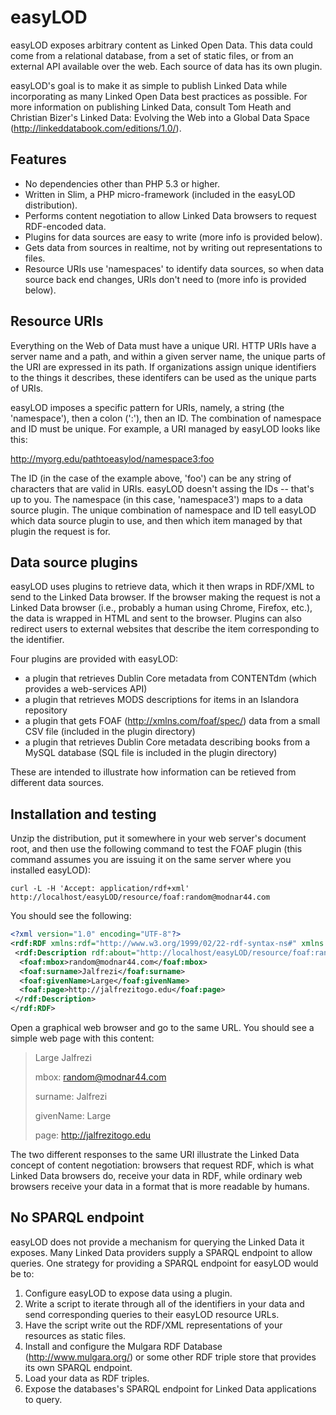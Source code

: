 # easyLOD

easyLOD exposes arbitrary content as Linked Open Data. This data could come from a relational database, from a set of static files, or from an external API available over the web. Each source of data has its own plugin.

easyLOD's goal is to make it as simple to publish Linked Data while incorporating as many Linked Open Data best practices as possible. For more information on publishing Linked Data, consult Tom Heath and Christian Bizer's Linked Data: Evolving the Web into a Global Data Space (http://linkeddatabook.com/editions/1.0/).

## Features

* No dependencies other than PHP 5.3 or higher.
* Written in Slim, a PHP micro-framework (included in the easyLOD distribution). 
* Performs content negotiation to allow Linked Data browsers to request RDF-encoded data.
* Plugins for data sources are easy to write (more info is provided below).
* Gets data from sources in realtime, not by writing out representations to files.
* Resource URIs use 'namespaces' to identify data sources, so when data source back end changes, URIs don't need to (more info is provided below).

## Resource URIs

Everything on the Web of Data must have a unique URI. HTTP URIs have a server name and a path, and within a given server name, the unique parts of the URI are expressed in its path. If organizations assign unique identifiers to the things it describes, these identifers can be used as the unique parts of URIs.

easyLOD imposes a specific pattern for URIs, namely, a string (the 'namespace'), then a colon (':'), then an ID. The combination of namespace and ID must be unique. For example, a URI managed by easyLOD looks like this:

http://myorg.edu/pathtoeasylod/namespace3:foo

The ID (in the case of the example above, 'foo') can be any string of characters that are valid in URIs. easyLOD doesn't assing the IDs -- that's up to you. The namespace (in this case, 'namespace3') maps to a data source plugin. The unique combination of namespace and ID tell easyLOD which data source plugin to use, and then which item managed by that plugin the request is for.

## Data source plugins

easyLOD uses plugins to retrieve data, which it then wraps in RDF/XML to send to the Linked Data browser. If the browser making the request is not a Linked Data browser (i.e., probably a human using Chrome, Firefox, etc.), the data is wrapped in HTML and sent to the browser. Plugins can also redirect users to external websites that describe the item corresponding to the identifier.

Four plugins are provided with easyLOD: 

* a plugin that retrieves Dublin Core metadata from CONTENTdm (which provides a web-services API)
* a plugin that retrieves MODS descriptions for items in an Islandora repository
* a plugin that gets FOAF (http://xmlns.com/foaf/spec/) data from a small CSV file (included in the plugin directory)
* a plugin that retrieves Dublin Core metadata describing books from a MySQL database (SQL file is included in the plugin directory)

These are intended to illustrate how information can be retieved from different data sources. 

## Installation and testing

Unzip the distribution, put it somewhere in your web server's document root, and then use the following command to test the FOAF plugin (this command assumes you are issuing it on the same server where you installed easyLOD):

`curl -L -H 'Accept: application/rdf+xml' http://localhost/easyLOD/resource/foaf:random@modnar44.com`

You should see the following:

```xml
<?xml version="1.0" encoding="UTF-8"?>
<rdf:RDF xmlns:rdf="http://www.w3.org/1999/02/22-rdf-syntax-ns#" xmlns:foaf="http://xmlns.com/foaf/0.1/">
 <rdf:Description rdf:about="http://localhost/easyLOD/resource/foaf:random@modnar44.com">
  <foaf:mbox>random@modnar44.com</foaf:mbox>
  <foaf:surname>Jalfrezi</foaf:surname>
  <foaf:givenName>Large</foaf:givenName>
  <foaf:page>http://jalfrezitogo.edu</foaf:page>
 </rdf:Description>
</rdf:RDF>
```


Open a graphical web browser and go to the same URL. You should see a simple web page with this content:

> Large Jalfrezi
>
> mbox: random@modnar44.com
>
> surname: Jalfrezi
>
> givenName: Large
>
> page: http://jalfrezitogo.edu

The two different responses to the same URI illustrate the Linked Data concept of content negotiation: browsers that request RDF, which is what Linked Data browsers do, receive your data in RDF, while ordinary web browsers receive your data in a format that is more readable by humans.

## No SPARQL endpoint

easyLOD does not provide a mechanism for querying the Linked Data it exposes. Many Linked Data providers supply a SPARQL endpoint to allow queries. One strategy for providing a SPARQL endpoint for easyLOD would be to:

1) Configure easyLOD to expose data using a plugin.
2) Write a script to iterate through all of the identifiers in your data and send corresponding queries to their easyLOD resource URLs.
3) Have the script write out the RDF/XML representations of your resources as static files.
4) Install and configure the Mulgara RDF Database (http://www.mulgara.org/) or some other RDF triple store that provides its own SPARQL endpoint.
5) Load your data as RDF triples.
6) Expose the databases's SPARQL endpoint for Linked Data applications to query.
